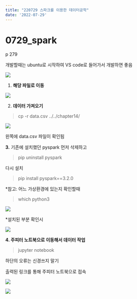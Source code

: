 ```yaml
---
title: "220729 스파크를 이용한 데이터공학"
date: '2022-07-29'
---
```


# 0729_spark

p 279

개발할때는 ubuntu로 시작하여 VS code로 들어가서 개발하면 좋음

![](images/0729_spark/Untitled.png)

  1. **해당 파일로 이동** 

![](images/0729_spark/Untitled%201.png)

  2. **데이터 가져오기**

>cp -r data.csv ../../chapter14/

![](images/0729_spark/Untitled%202.png)

왼쪽에 data.csv 파일이 확인됨

  **3.** 기존에 설치했던  pyspark 먼저 삭제하고 

>pip uninstall pyspark 

다시 설치 

 >pip install pyspark==3.2.0

*참고: 어느 가상환경에 있는지 확인할때 

>which python3

![](images/0729_spark/Untitled%203.png)

*설치된 부분 확인시 

![](images/0729_spark/Untitled%204.png)

  **4. 주피터 노트북으로 이동해서 데이터 작업**

>jupyter notebook 

하단의 오류는 신경쓰지 말기 

출력된 링크를 통해 주피터 노트북으로 접속

![](images/0729_spark/Untitled%205.png)

![](images/0729_spark/Untitled%206.png)